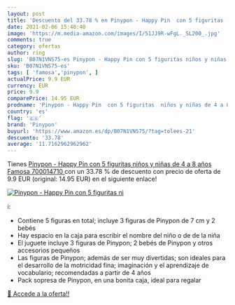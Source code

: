 ```yaml
---
layout: post
title: 'Descuento del 33.78 % en Pinypon - Happy Pin  con 5 figuritas  ni'
date: 2021-02-06 15:40:40
image: 'https://m.media-amazon.com/images/I/51JJ9R-wFgL._SL200_.jpg'
comments: true
category: ofertas
author: ring
slug: 'B07N1VNS75-es Pinypon - Happy Pin con 5 figuritas niños y niñas de 4 a 8...'
sku: 'B07N1VNS75-es'
tags: [ 'famosa','pinypon', ]
actualPrice: 9.9 EUR
currency: EUR
price: 9.9
comparePrice: 14.95 EUR
prodname: 'Pinypon - Happy Pin  con 5 figuritas  niños y niñas de 4 a 8 años  Famosa 700014710 '
country: 'es'
flag: '🇪🇸'
brand: 'Pinypon'
buyurl: 'https://www.amazon.es/dp/B07N1VNS75/?tag=tolees-21'
descuento: '33.78'
average: '11.7162962962962'
---
```


Tienes [Pinypon - Happy Pin  con 5 figuritas  niños y niñas de 4 a 8 años  Famosa 700014710 ](https://www.amazon.es/dp/B07N1VNS75/?tag=tolees-21) con un 33.78 % de descuento con precio de oferta de 9.9 EUR (original: 14.95 EUR) en el siguiente enlace!

[![Pinypon - Happy Pin  con 5 figuritas  ni](https://m.media-amazon.com/images/I/51JJ9R-wFgL._SL200_.jpg)](https://www.amazon.es/dp/B07N1VNS75/?tag=tolees-21)

ℹ️:

- Contiene 5 figuras en total; incluye 3 figuras de Pinypon de 7 cm y 2 bebés
- Hay espacio en la caja para escribir el nombre del niño o de de la niña
- El juguete incluye 3 figuras de Pinypon; 2 bebés de Pinypon y otros accesorios pequeños
- Las figuras de Pinypon; además de ser muy divertidas; son ideales para el desarrollo de la motricidad fina; imaginación y el aprendizaje de vocabulario; recomendadas a partir de 4 años
- Pack sopresa de Pinypon, en una bonita caja, ideal para regalar

[🛒 Accede a la oferta!!](https://www.amazon.es/dp/B07N1VNS75/?tag=tolees-21)
